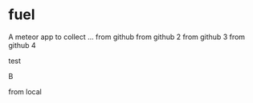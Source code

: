 # fuel
A meteor app to collect ...
from github
from github 2
from github 3
from github 4




test

B

from local

